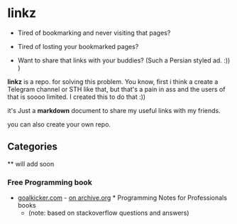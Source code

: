 # linkz
* Tired of bookmarking and never visiting that pages? 

* Tired of losting your bookmarked pages?

* Want to share that links with your buddies?  (Such a Persian styled ad. :)) )

**linkz** is a repo. for solving this problem. You know, first i think a create a Telegram channel or STH like that, but that's a pain in ass and the users of that is soooo limited. I created this to do that :))

it's Just a **markdown** document to share my useful links with my friends.

you can also create your own repo.

## Categories

** will add soon


### Free Programming book

* [goalkicker.com](https://goalkicker.com) - [on archive.org](https://web.archive.org/web/20180615000000*/https://goalkicker.com)     * Programming Notes for Professionals books 
    * (note: based on stackoverflow questions and answers)
